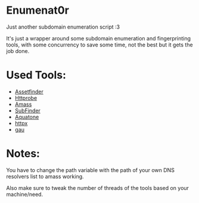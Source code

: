 # Enumenat0r
Just another subdomain enumeration script :3

It's just a wrapper around some subdomain enumeration and fingerprinting tools, with some concurrency to save some time, not the best but it gets the job done.
# Used Tools:
  - [Assetfinder](https://github.com/tomnomnom/assetfinder)
  - [Httprobe](https://github.com/tomnomnom/httprobe)
  - [Amass](https://github.com/OWASP/Amass)
  - [SubFinder](https://github.com/projectdiscovery/subfinder)
  - [Aquatone](https://github.com/michenriksen/aquatone)
  - [httpx](https://github.com/projectdiscovery/httpx)
  - [gau](https://github.com/lc/gau)
# Notes:
  You have to change the path variable with the path of your own DNS resolvers list to amass working.
  
  Also make sure to tweak the number of threads of the tools based on your machine/need.
